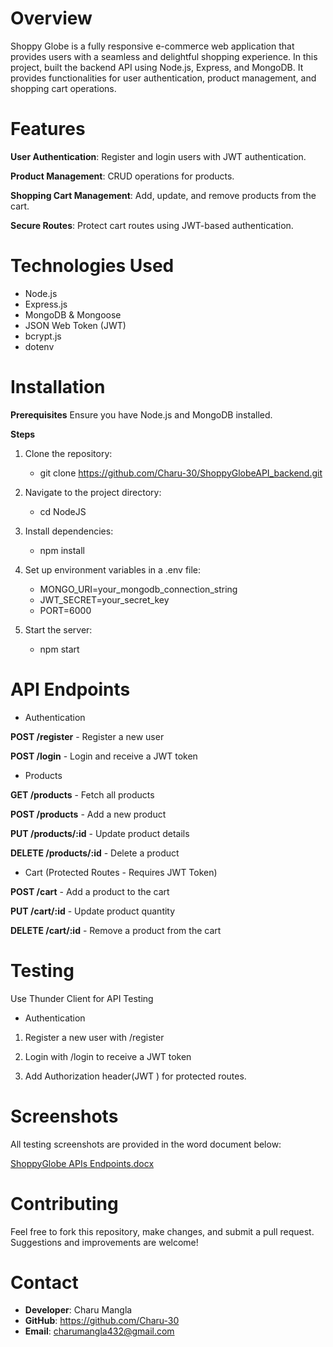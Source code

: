 # Overview
Shoppy Globe is a fully responsive e-commerce web application that provides users with a seamless and delightful shopping experience. In this project, built the backend API using Node.js, Express, and MongoDB. It provides functionalities for user authentication, product management, and shopping cart operations.

# Features
**User Authentication**: Register and login users with JWT authentication.

**Product Management**: CRUD operations for products.

**Shopping Cart Management**: Add, update, and remove products from the cart.

**Secure Routes**: Protect cart routes using JWT-based authentication.

# Technologies Used
* Node.js
* Express.js
* MongoDB & Mongoose
* JSON Web Token (JWT)
* bcrypt.js
* dotenv

# Installation

**Prerequisites**
Ensure you have Node.js and MongoDB installed.

**Steps** 

1. Clone the repository:
    * git clone https://github.com/Charu-30/ShoppyGlobeAPI_backend.git

2. Navigate to the project directory:
    * cd NodeJS

3. Install dependencies:
    * npm install

4. Set up environment variables in a .env file:
    * MONGO_URI=your_mongodb_connection_string
    * JWT_SECRET=your_secret_key
    * PORT=6000

5. Start the server:
    * npm start


# API Endpoints

* Authentication
  
**POST /register** - Register a new user
  
**POST /login** - Login and receive a JWT token

* Products
  
**GET /products** - Fetch all products
  
**POST /products** - Add a new product

**PUT /products/:id** - Update product details

**DELETE /products/:id** - Delete a product

* Cart (Protected Routes - Requires JWT Token)
  
**POST /cart** - Add a product to the cart
  
**PUT /cart/:id** - Update product quantity

**DELETE /cart/:id** - Remove a product from the cart

# Testing
Use Thunder Client for API Testing

* Authentication
  
1. Register a new user with /register

2. Login with /login to receive a JWT token

3. Add Authorization header(JWT <token>) for protected routes.

# Screenshots
All testing screenshots are provided in the word document below:

[ShoppyGlobe APIs Endpoints.docx](https://github.com/user-attachments/files/18675941/ShoppyGlobe.APIs.Endpoints.docx)

# Contributing
Feel free to fork this repository, make changes, and submit a pull request. Suggestions and improvements are welcome!

# Contact
* **Developer**: Charu Mangla
* **GitHub**: https://github.com/Charu-30
* **Email**: charumangla432@gmail.com

